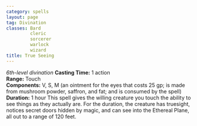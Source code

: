 ```yaml
---
category: spells
layout: page
tag: Divination
classes: Bard
         cleric
         sorcerer
         warlock
         wizard
title: True Seeing 
---
```

_6th-level divination_ 
**Casting Time:** 1 action    
**Range:** Touch    
**Components:** V, S, M (an ointment for the eyes that costs 25 gp; is made from mushroom powder, saffron, and fat; and is consumed by the spell)    
**Duration:** 1 hour 
This spell gives the willing creature you touch the ability to see things as they actually are. For the duration, the creature has truesight, notices secret doors hidden by magic, and can see into the Ethereal Plane, all out to a range of 120 feet. 